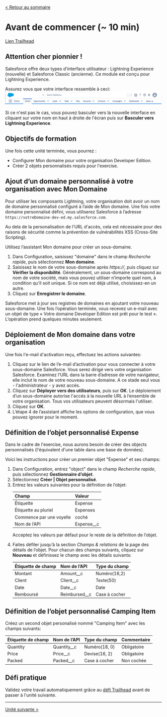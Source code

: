 [&lt; Retour au sommaire](../README.md)

# Avant de commencer (~ 10 min)
[Lien Trailhead](https://trailhead.salesforce.com/fr/modules/lex_dev_lc_basics/units/lex_dev_lc_basics_prereqs)

## Attention cher pionnier !
Salesforce offre deux types d’interface utilisateur : Lightning Experience (nouvelle) et Salesforce Classic (ancienne). Ce module est conçu pour Lightning Experience.

Assurez vous que votre interface ressemble à ceci:
<img src="01/lex-header.png"/>

Si ce n'est pas le cas, vous pouvez basculer vers la nouvelle interface en cliquant sur votre nom en haut à droite de l'écran puis sur **Basculer vers Lightning Experience**.

## Objectifs de formation
Une fois cette unité terminée, vous pourrez :
- Configurer Mon domaine pour votre organisation Developer Edition.
- Créer 2 objets personnalisés requis pour l'exercise.

## Ajout d’un domaine personnalisé à votre organisation avec Mon Domaine
Pour utiliser les composants Lightning, votre organisation doit avoir un nom de domaine personnalisé configuré à l’aide de Mon domaine.
Une fois votre domaine personnalisé défini, vous utiliserez Salesforce à l’adresse `https://votreDomaine-dev-ed.my.salesforce.com`.

Au dela de la personalisation de l'URL d'accès, cela est nécessaire pour des raisons de sécurité comme la prévention de vulnérabilités XSS (Cross-Site Scripting).

Utilisez l’assistant Mon domaine pour créer un sous-domaine.

1. Dans Configuration, saisissez "domaine" dans le champ *Recherche rapide*, puis sélectionnez **Mon domaine**.
2. Saisissez le nom de votre sous-domaine après *https://*, puis cliquez sur **Vérifier la disponibilité**. Généralement, un sous-domaine correspond au nom de votre société, mais vous pouvez utiliser n’importe quel nom, à condition qu’il soit unique. Si ce nom est déjà utilisé, choisissez-en un autre.
3. Cliquez sur **Enregistrer le domaine**.

Salesforce met à jour ses registres de domaines en ajoutant votre nouveau sous-domaine. Une fois l’opération terminée, vous recevez un e-mail avec un objet de type « Votre domaine Developer Edition est prêt pour le test ». L’opération prend quelques minutes seulement.

## Déploiement de Mon domaine dans votre organisation
Une fois l'e-mail d'activation reçu, effectuez les actions suivantes:

1. Cliquez sur le lien de l’e-mail d’activation pour vous connecter à votre sous-domaine Salesforce. Vous serez dirigé vers votre organisation Salesforce. Examinez l’URL dans la barre d’adresse de votre navigateur, elle inclut le nom de votre nouveau sous-domaine. A ce stade seul vous - l'administrateur - y avez accés.
2. Cliquez sur **Déployer vers des utilisateurs**, puis sur **OK**. Le déploiement d’un sous-domaine autorise l'accés à la nouvelle URL à l’ensemble de votre organisation. Tous vos utilisateurs peuvent désormais l'utiliser.
3. Cliquez sur **OK**.
4. L’étape 4 de l’assistant affiche les options de configuration, que vous pouvez ignorer pour le moment.

## Définition de l’objet personnalisé Expense
Dans le cadre de l'exercise, nous aurons besoin de créer des objects personnalisés (l'équivalent d'une table dans une base de données).

Voici les instructions pour créer un premier objet "Expense" et ses champs:

<ol>
<li>Dans Configuration, entrez "object" dans le champ <i>Recherche rapide</i>, puis sélectionnez <b>Gestionnaire d’objet</b>.</li>
<li>Sélectionnez <b>Créer | Objet personnalisé</b>.</li>
<li>Entrez les valeurs suivantes pour la définition de l’objet:

<table>
  <thead>
    <tr>
      <th>Champ</th><th>Valeur</th>
    </tr>
  </thead>
  <tbody>
    <tr>
      <td>Étiquette</td><td>Expense</td>
    </tr>
    <tr>
      <td>Étiquette au pluriel</td><td>Expenses</td>
    </tr>
    <tr>
      <td>Commence par une voyelle</td><td>coché</td>
    </tr>
    <tr>
      <td>Nom de l’API</td><td>Expense__c</td>
    </tr>
  </tbody>
</table>

Acceptez les valeurs par défaut pour le reste de la définition de l’objet.</li>

<li>Faites défiler jusqu’à la section <i>Champs &amp; relations</i> de la page des détails de l’objet. Pour chacun des champs suivants, cliquez sur <b>Nouveau</b> et définissez le champ avec les détails suivants:

<table>
  <thead>
    <tr>
      <th>Étiquette de champ</th><th>Nom de l’API</th><th>Type du champ</th>
    </tr>
  </thead>
  <tbody>
    <tr>
      <td>Montant</td><td>Amount__c</td><td>Numéro(16,2)</td>
    </tr>
    <tr>
      <td>Client</td><td>Client__c</td><td>Texte(50)</td>
    </tr>
    <tr>
      <td>Date</td><td>Date__c</td><td>Date</td>
    </tr>
    <tr>
      <td>Remboursé</td><td>Reimbursed__c</td><td>Case à cocher</td>
    </tr>
  </tbody>
</table>
</li>
</ol>

## Définition de l’objet personnalisé Camping Item
Créez un second objet personalisé nommé "Camping Item" avec les champs suivants:
<table>
  <thead>
    <tr>
      <th>Étiquette de champ</th><th>Nom de l’API</th><th>Type du champ</th><th>Commentaire</th>
    </tr>
  </thead>
  <tbody>
    <tr>
      <td>Quantity</td><td>Quantity__c</td><td>Numéro(18, 0)</td><td>Obligatoire</td>
    </tr>
    <tr>
      <td>Price</td><td>Price__c</td><td>Devise(16, 2)</td><td>Obligatoire</td>
    </tr>
    <tr>
      <td>Packed</td><td>Packed__c</td><td>Case à cocher</td><td>Non cochée</td>
    </tr>
  </tbody>
</table>

## Défi pratique
Validez votre travail automatiquement grâce au [défi Trailhead](https://trailhead.salesforce.com/fr/modules/lex_dev_lc_basics/units/lex_dev_lc_basics_prereqs#challenge) avant de passer à l'unité suivante.

---
[Unité suivante &gt;](02.md)

